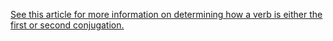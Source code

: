 [See this article for more information on determining how a verb is either the first or second conjugation.](../regular-verb-conjugation-types)
